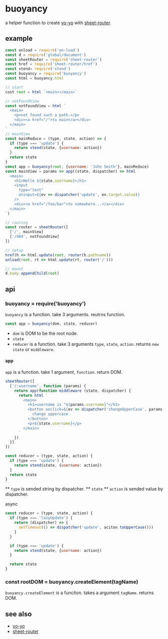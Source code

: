 # buoyancy

a helper function to create [yo-yo](https://www.npmjs.com/package/yo-yo) with [sheet-router](https://www.npmjs.com/package/sheet-routersheet).

## example

```js
const onload = require('on-load')
const d = require('global/document')
const sheetRouter = require('sheet-router')
const href = require('sheet-router/href')
const xtend= require('xtend')
const buoyancy = require('buoyancy')
const html = buoyancy.html

// start
cost root = html `<main></main>`

// notFoundView
const notFoundView = html `
  <main>
    <p>not found such a path.</p>
    <div><a href="/">to main</a></div>
  </main>
`
// mainView
const mainReduce = (type, state, action) => {
  if (type === 'update') {
    return xtend(state, {username: action})
  }
  return state
}
const app = buoyancy(root, {username: 'John Smith'}, mainReduce)
const mainView = params => app((state, dispatcher) => html `
  <main>
    <h1>Hello ${state.username}</h1>
    <input
      type="text"
      oninput=${ev => dispatcher('update', ev.target.value)}
    />
    <div><a href="/foo/bar">to somewhere...</a></div>
  </main>
`)

// routing
const router = sheetRouter([
  ['/', mainView]
  ['/404', notFoundView]
])

// setup
href(h => html.update(root, router(h.pathname))
onload(root, rt => html.update(rt, router('/')))

// mount
d.body.appendChild(root)
```

## api

### buoyancy = require('buoyancy')

`buoyancy` is a function. take 3 arguments. reutrns function.

```js
const app = buoyancy(dom, state, reducer)
```

* `dom` is DOM to be the root node.
* `state`
* `reducer` is a function. take 3 arguments `type`, `state`, `action`. returns `new state` or `middleware`.

#### app

`app` is a function. take 1 argument, `function`. return DOM.

```js
sheetRouter([
  ['/:username', function (params) {
    return app(function middleware (state, dispatcher) {
      return html `
        <main>
          <h1>username is "${params.username}"</h1>
          <button onclick=${ev => dispatcher('changeUpperCase', params.userename)}>
            change uppercase
          </button>
          <p>${state.username}</p>
        </main>
      `
    })
  }]
])
```

```js
const reducer = (type, state, action) {
  if (type === 'update') {
    return xtend(state, {username: action})
  }
  return state
}
```

** `type` is sended string by dispatcher.
** `state`
** `action` is sended value by dispatcher.

async

```js
const reducer = (type, state, action) {
  if (type === 'lazyUpdate') {
    return (dispatcher) => {
      setTimeout(() => dispatcher('update', aciton.toUpperCase()))
    }
  }

  if (type === 'update') {
    return xtend(state, {username: action})
  }

  return state
}
```

### 

### const rootDOM = buoyancy.createElement(tagName)

`buoyancy.createElement` is a funciton. takes a argument `tagName`. returns DOM.

## see also

* [yo-yo](https://www.npmjs.com/package/yo-yo)
* [sheet-router](https://www.npmjs.com/package/sheet-routersheet)
